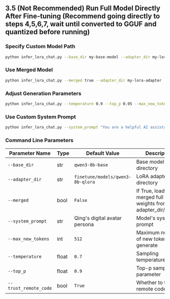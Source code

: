 ## 3.5 (Not Recommended) Run Full Model Directly After Fine-tuning (Recommend going directly to steps 4,5,6,7, wait until converted to GGUF and quantized before running)
### Specify Custom Model Path
```bash
python infer_lora_chat.py --base_dir my-base-model --adapter_dir my-lora-adapter
```

### Use Merged Model
```bash
python infer_lora_chat.py --merged true --adapter_dir my-lora-adapter
```

### Adjust Generation Parameters
```bash
python infer_lora_chat.py --temperature 0.9 --top_p 0.95 --max_new_tokens 1024
```

### Use Custom System Prompt
```bash
python infer_lora_chat.py --system_prompt "You are a helpful AI assistant."
```
### Command Line Parameters
| Parameter Name | Type | Default Value | Description |
|----------------|------|---------------|-------------|
| `--base_dir` | str | `qwen3-8b-base` | Base model directory |
| `--adapter_dir` | str | `finetune/models/qwen3-8b-qlora` | LoRA adapter directory |
| `--merged` | bool | `False` | If True, load merged full weights from adapter_dir/merged |
| `--system_prompt` | str | Qing's digital avatar persona | Model's system prompt |
| `--max_new_tokens` | int | `512` | Maximum number of new tokens to generate |
| `--temperature` | float | `0.7` | Sampling temperature |
| `--top_p` | float | `0.9` | Top-p sampling parameter |
| `--trust_remote_code` | bool | `True` | Whether to trust remote code |